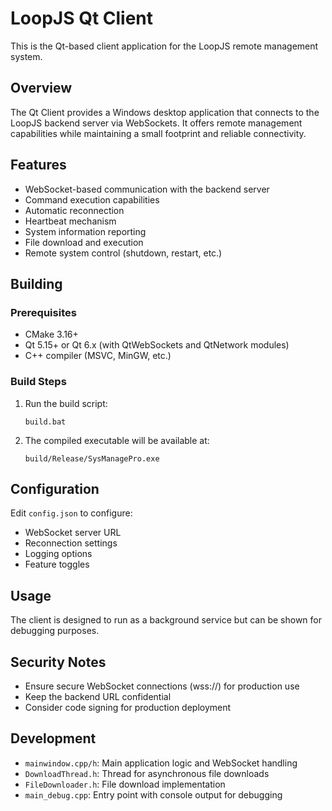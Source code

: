 # LoopJS Qt Client

This is the Qt-based client application for the LoopJS remote management system.

## Overview

The Qt Client provides a Windows desktop application that connects to the LoopJS backend server via WebSockets. It offers remote management capabilities while maintaining a small footprint and reliable connectivity.

## Features

- WebSocket-based communication with the backend server
- Command execution capabilities
- Automatic reconnection
- Heartbeat mechanism
- System information reporting
- File download and execution
- Remote system control (shutdown, restart, etc.)

## Building

### Prerequisites

- CMake 3.16+
- Qt 5.15+ or Qt 6.x (with QtWebSockets and QtNetwork modules)
- C++ compiler (MSVC, MinGW, etc.)

### Build Steps

1. Run the build script:
   ```
   build.bat
   ```

2. The compiled executable will be available at:
   ```
   build/Release/SysManagePro.exe
   ```

## Configuration

Edit `config.json` to configure:
- WebSocket server URL
- Reconnection settings
- Logging options
- Feature toggles

## Usage

The client is designed to run as a background service but can be shown for debugging purposes.

## Security Notes

- Ensure secure WebSocket connections (wss://) for production use
- Keep the backend URL confidential
- Consider code signing for production deployment

## Development

- `mainwindow.cpp/h`: Main application logic and WebSocket handling
- `DownloadThread.h`: Thread for asynchronous file downloads
- `FileDownloader.h`: File download implementation
- `main_debug.cpp`: Entry point with console output for debugging
